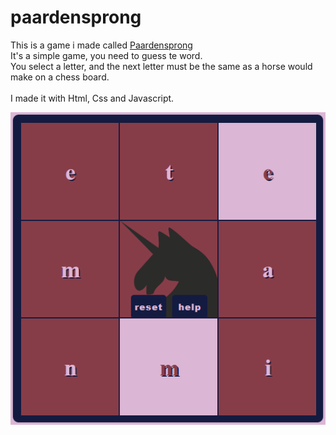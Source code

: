 # paardensprong

This is a game i made called <a href="https://lailaismyname.github.io/paardensprong/">Paardensprong</a><br>
It's a simple game, you need to guess te word. <br>
You select a letter, and the next letter must be the same as a horse would make on a chess board. <br>
<br>
I made it with Html, Css and Javascript. <br>

![ScreenShot](https://raw.githubusercontent.com/Lailaismyname/paardensprong/master/img/screenshotPaardensprong.png)
